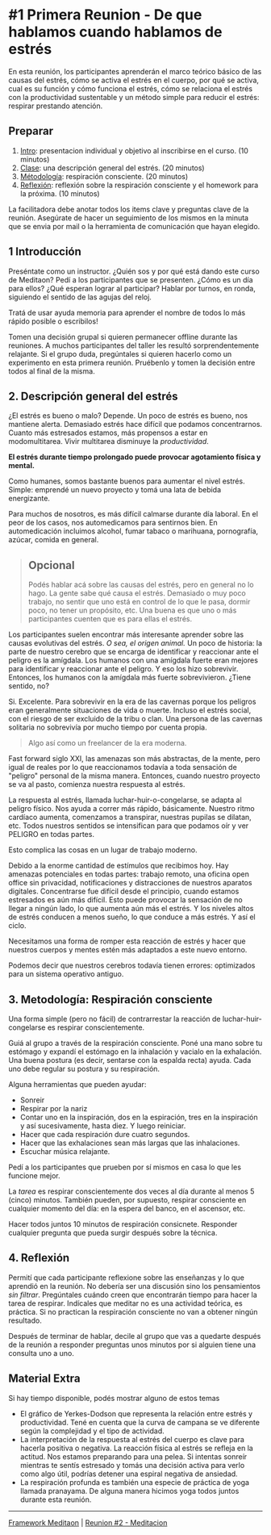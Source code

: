 # #1 Primera Reunion - De que hablamos cuando hablamos de estrés

En esta reunión, los participantes aprenderán el marco teórico básico de las causas del estrés, cómo se activa el estrés en el cuerpo, por qué se activa, cual es su función y cómo funciona el estrés, cómo se relaciona el estrés con la productividad sustentable y un método simple para reducir el estrés: respirar prestando atención.

## Preparar
1. [Intro](#_1-introducción): presentacion individual y objetivo al inscribirse en el curso. (10 minutos)
2. [Clase](#_2-descripción-general-del-estrés): una descripción general del estrés. (20 minutos)
3. [Métodología](#_3-metodología-respiración-consciente): respiración consciente. (20 minutos)
4. [Reflexión](#_4-reflexión): reflexión sobre la respiración consciente y el homework para la próxima. (10 minutos)

La facilitadora debe anotar todos los items clave y preguntas clave de la reunión. Asegúrate de hacer un seguimiento de los mismos en la minuta que se envia por mail o la herramienta de comunicación que hayan elegido.

## 1 Introducción
Preséntate como un instructor. ¿Quién sos y por qué está dando este curso de Meditaon?
Pedí a los participantes que se presenten. ¿Cómo es un día para ellos? ¿Qué esperan lograr al participar? Hablar por turnos, en ronda, siguiendo el sentido de las agujas del reloj.

Tratá de usar ayuda memoria para aprender el nombre de todos lo más rápido posible o escribilos!

Tomen una decisión grupal si quieren permanecer offline durante las reuniones. A muchos participantes del taller les resultó sorprendentemente relajante. Si el grupo duda, pregúntales si quieren hacerlo como un experimento en esta primera reunión. 
Pruébenlo y tomen la decisión entre todos al final de la misma.

## 2. Descripción general del estrés
¿El estrés es bueno o malo? Depende. Un poco de estrés es bueno, nos mantiene alerta. Demasiado estrés hace difícil que podamos concentrarnos. Cuanto más estresados ​​estamos, más propensos a estar en modomultitarea. Vivir multitarea disminuye la *productividad*. 

**El estrés durante tiempo prolongado puede provocar agotamiento física y mental.**

Como humanes, somos bastante buenos para aumentar el nivel estrés. Simple: emprendé un nuevo proyecto y tomá una lata de bebida energizante.

Para muchos de nosotros, es más difícil calmarse durante día laboral. En el peor de los casos, nos automedicamos para  sentirnos bien. En automedicación incluimos alcohol, fumar tabaco o marihuana, pornografía, azúcar, comida en general.

> ## Opcional
> Podés hablar acá sobre las causas del estrés, pero en general no lo hago. La gente sabe qué causa el estrés. Demasiado o muy poco trabajo, no sentir que uno está en control de lo que le pasa, dormir poco, no tener un propósito, etc. Una buena es que uno o más participantes cuenten que es para ellas el estrés.

Los participantes suelen encontrar más interesante aprender sobre las causas evolutivas del estrés. *O sea, el origen animal.* 
Un poco de historia: la parte de nuestro cerebro que se encarga de identificar y reaccionar ante el peligro es la amígdala. Los humanos con una amígdala fuerte eran mejores para identificar y reaccionar ante el peligro. Y eso los hizo sobrevivir. Entonces, los humanos con la amígdala más fuerte sobrevivieron. ¿Tiene sentido, no?

Si. Excelente. Para sobrevivir en la era de las cavernas porque los peligros eran generalmente situaciones de vida o muerte. Incluso el estrés social, con el riesgo de ser excluido de la tribu o clan. Una persona de las cavernas solitaria no sobrevivía por mucho tiempo por cuenta propia.

> Algo así como un freelancer de la era moderna.

Fast forward siglo XXI, las amenazas son más abstractas, de la mente, pero igual de reales por lo que reaccionamos todavía a toda sensación de "peligro" personal de la misma manera. Entonces, cuando nuestro proyecto se va al pasto, comienza nuestra respuesta al estrés.

La respuesta al estrés, llamada luchar-huir-o-congelarse, se adapta al peligro físico. Nos ayuda a correr más rápido, básicamente. Nuestro ritmo cardíaco aumenta, comenzamos a transpirar, nuestras pupilas se dilatan, etc. Todos nuestros sentidos se intensifican para que podamos oír y ver PELIGRO en todas partes.

Esto complica las cosas en un lugar de trabajo moderno.

Debido a la enorme cantidad de estímulos que recibimos hoy. Hay amenazas potenciales en todas partes: trabajo remoto, una oficina open office sin privacidad, notificaciones y distracciones de nuestros aparatos digitales. Concentrarse fue difícil desde el principio, cuando estamos estresados es aún más difícil. Esto puede provocar la sensación de no llegar a ningún lado, lo que aumenta aún más el estrés. Y los niveles altos de estrés conducen a menos sueño, lo que conduce a más estrés. Y así el ciclo.

Necesitamos una forma de romper esta reacción de estrés y hacer que nuestros cuerpos y mentes estén más adaptados a este nuevo entorno.

Podemos decir que nuestros cerebros todavía tienen errores: optimizados para un sistema operativo antiguo.

## 3. Metodología: Respiración consciente
Una forma simple (pero no fácil) de contrarrestar la reacción de luchar-huir-congelarse es respirar conscientemente.

Guiá al grupo a través de la respiración consciente. Poné una mano sobre tu estómago y expandí el estómago en la inhalación y vacialo en la exhalación. Una buena postura (es decir, sentarse con la espalda recta) ayuda. Cada uno debe regular su postura y su respiración.

Alguna herramientas que pueden ayudar:
- Sonreir
- Respirar por la nariz
- Contar uno en la inspiración, dos en la espiración, tres en la inspiración y así sucesivamente, hasta diez. Y luego reiniciar.
- Hacer que cada respiración dure cuatro segundos.
- Hacer que las exhalaciones sean más largas que las inhalaciones.
- Escuchar música relajante.

Pedí a los participantes que prueben por sí mismos en casa lo que les funcione mejor.

La *tarea* es respirar conscientemente dos veces al día durante al menos 5 (cinco) minutos. También pueden, por supuesto, respirar consciente en cualquier momento del día: en la espera del banco, en el ascensor, etc.

Hacer todos juntos 10 minutos de respiración consicnete. Responder cualquier pregunta que pueda surgir después sobre la técnica.

## 4. Reflexión
Permití que cada participante reflexione sobre las enseñanzas y lo que aprendió en la reunión. No debería ser una discusión sino los pensamientos *sin filtrar*. Pregúntales cuándo creen que encontrarán tiempo para hacer la tarea de respirar. 
Indícales que meditar no es una actividad teórica, es práctica. Si no practican la respiración consciente no van a obtener ningún resultado.

Después de terminar de hablar, decile al grupo que vas a quedarte después de la reunión a responder preguntas unos minutos por si alguien tiene una consulta uno a uno.

## Material Extra
Si hay tiempo disponible, podés mostrar alguno de estos temas
- El gráfico de Yerkes-Dodson que representa la relación entre estrés y productividad. Tené en cuenta que la curva de campana se ve diferente según la complejidad y el tipo de actividad.
- La interpretación de la respuesta al estrés del cuerpo es clave para hacerla positiva o negativa. La reacción física al estrés se refleja en la actitud. Nos estamos preparando para una pelea. Si intentas sonreír mientras te sentís estresado y tomás una decisión activa para verlo como algo útil, podrías detener una espiral negativa de ansiedad.
- La respiración profunda es también una especie de práctica de yoga llamada pranayama. De alguna manera hicimos yoga todos juntos durante esta reunión.

*** 

[Framework Meditaon](/#framework) | [Reunion #2 - Meditacion](/templates/reunion-02-meditacion.md)